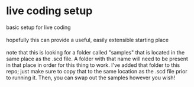 # live coding setup
basic setup for live coding
<br><br>
hopefully this can provide a useful, easily extensible starting place
<br><br>
note that this is looking for a folder called "samples" that is located in the same place as the .scd file. A folder with that name will need to be present in that place in order for this thing to work. I've added that folder to this repo; just make sure to copy that to the same location as the .scd file prior to running it. Then, you can swap out the samples however you wish!
